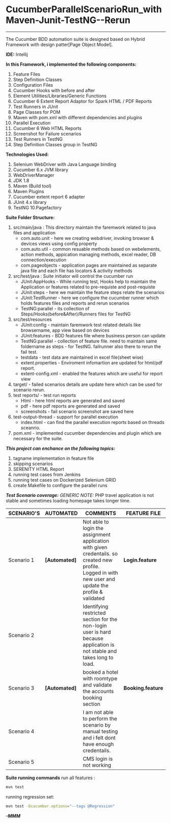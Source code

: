# CucumberParallelScenarioRun_withMaven-Junit-TestNG--Rerun
***
The Cucumber BDD automation suite is designed based on Hybrid Framework with design patter[Page Object Model].

**IDE:** Intellij

**In this Framework, i implemented the following components:**
1. Feature Files
2. Step Definition Classes
3. Configuration Files
4. Cucumber Hooks with before and after
5. Element Utilities/Libraries/Generic Functions
6. Cucumber 6 Extent Report Adaptor for Spark HTML / PDF Reports
7. Test Runners in JUnit
8. Page Classes for POM
9. Maven with pom.xml with different dependencies and plugins
10. Parallel Execution
11. Cucumber 6 Web HTML Reports
12. Screenshot for Failure scenarios
13. Test Runners in TestNG
14. Step Definition Classes group in TestNG

**Technologies Used:**
1. Selenium WebDriver with Java Language binding
2. Cucumber 6.x JVM library
3. WebDriverManager
4. JDK 1.8
5. Maven (Build tool)
6. Maven Plugins
7. Cucumber extent report 6 adapter
8. JUnit 4.x library
9. TestNG
10.Pagefactory

**Suite Folder Structure:**
1. src/main/java			: This directory maintain the faremwork related to java files and application
	- com.auto.unit 		- here we creating webdriver, invoking browser & devices views using config property  
	- com.auto.util 		- common resuable methods based on webelements, action methods, appication managing methods, excel reader, DB connection/execution  
	- com.pageobjects 	- application pages are maintained as separate java file and each file has locators & activity methods
2. src/test/java			: Suite initiator will control the cucumber run
	- JUnit:AppHooks  	- While running test, Hooks help to maintain the Application or features related to pre-requiste and post-requiste 
	- JUnit:steps			- here we maintain the feature steps relate the scenarios
	- JUnit:TestRunner	- here we configure the cucumber runner which holds features files and reports and rerun scenarios
	- TestNG:parallel 	- its collection of Steps/Hooks(before&After)/Runners files for TestNG
3. src/test/resources
	- JUnit:config		- maintain faremwork test related details like browsername, app view based on devices
	- JUnit:features		- BDD features file where business person can update
	- TestNG:parallel 	- collection of feature file. need to maintain same foldername as steps - for TestNG. failrunner also there to rerun the fail test.
	- testdata			- test data are maintained in excel file(sheet wise)
	- extent.properties 	- Enviroment infomartion are updated for html/pdf report.
	- extent-config.xml	- enabled the features which are useful for report view
4. target/					- failed scenarios details are update here  which can be used for scenario rerun.
5. test reports/			- test run reports
	- Html				- here html reports are generated and saved 
	- pdf					- here pdf reports are generated and saved 
	- screenshots			- fail scenario screenshot are saved here
6. test-output-thread		- support for parallel execution
	- index.html			- can find the parallel execution reports based on threads sceanrio.
7. pom.xml					- implemented cucumber dependencies and plugin which are necessary for the suite.

***This project can enchance on the following topics:***
1. tagname implementation in feature file
2. skipping scenarios
3. SERENITY​ HTML Report
4. running test cases from Jenkins
5. running test cases on Dockerized Selenium GRID
6. create Makefile to configure the parallel runs 

***Test Scenario coverage:***
*GENERIC NOTE:* PHP travel application is not stable and sometimes loading homepage takes longer time.

| SCENARIO'S | AUTOMATED | COMMENTS | FEATURE FILE |
| ----- | ------ | ------ | ------ |
| Scenario 1 | **[Automated]**|Not able to login the assignment application with given credentails. so created new profile. Logged in with new user and update the profile & validated | **Login.feature** |
| Scenario 2 |  | Identifying restricted section for the non-login user is hard because application is not stable and takes long to load. | |
|Scenario 3| **[Automated]** | booked a hotel with roomtype and validate the accounts booking section | **Booking.feature** |
| Scenario 4|| I am not able to perform the scenario by manual testing and i felt dont have enough credentails.||
| Scenario 5|| CMS login is not working||

**Suite running commands**
run all features : 
```sh
mvn test
```
running regression set:
```sh
mvn test -Dcucumber.options="--tags @Regression"
```

***-MMM***
